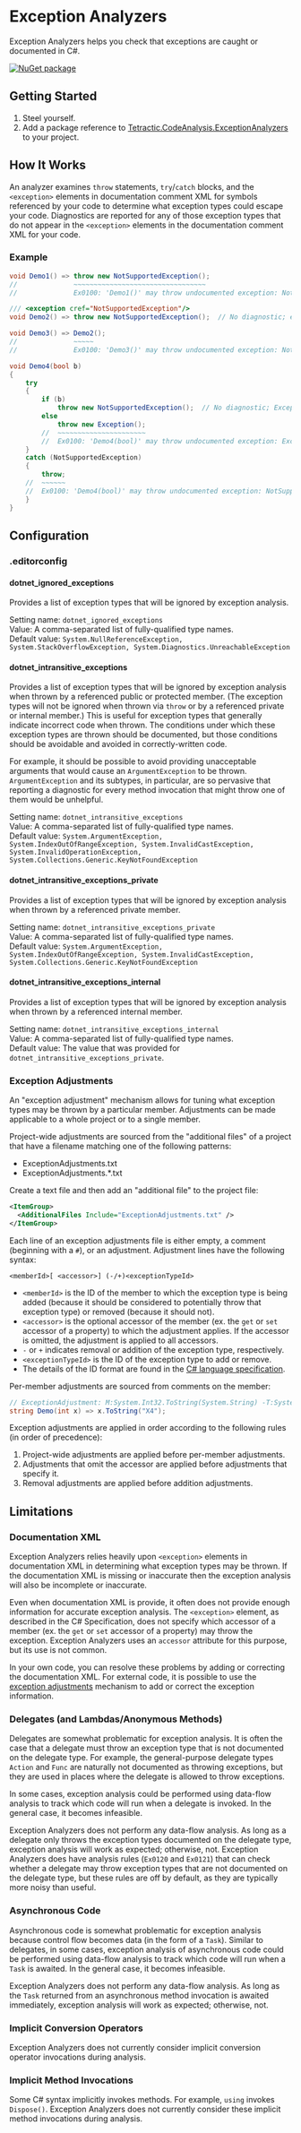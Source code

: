 # Exception Analyzers

Exception Analyzers helps you check that exceptions are caught or documented in C#. 

[![NuGet package](https://img.shields.io/nuget/vpre/Tetractic.CodeAnalysis.ExceptionAnalyzers?logo=nuget)](https://www.nuget.org/packages/Tetractic.CodeAnalysis.ExceptionAnalyzers/)

## Getting Started

 1. Steel yourself.
 2. Add a package reference to [Tetractic.CodeAnalysis.ExceptionAnalyzers](https://www.nuget.org/packages/Tetractic.CodeAnalysis.ExceptionAnalyzers/) to your project.

## How It Works

An analyzer examines `throw` statements, `try`/`catch` blocks, and the `<exception>` elements in documentation comment XML for symbols referenced by your code to determine what exception types could escape your code.  Diagnostics are reported for any of those exception types that do not appear in the `<exception>` elements in the documentation comment XML for your code.

### Example

```C#
void Demo1() => throw new NotSupportedException();
//              ~~~~~~~~~~~~~~~~~~~~~~~~~~~~~~~~~
//              Ex0100: 'Demo1()' may throw undocumented exception: NotSupportedException

/// <exception cref="NotSupportedException"/>
void Demo2() => throw new NotSupportedException();  // No diagnostic; exception is documented.

void Demo3() => Demo2();
//              ~~~~~
//              Ex0100: 'Demo3()' may throw undocumented exception: NotSupportedException

void Demo4(bool b)
{
    try
    {
        if (b)
            throw new NotSupportedException();  // No diagnostic; Exception is caught.
        else
            throw new Exception();
        //  ~~~~~~~~~~~~~~~~~~~~~~
        //  Ex0100: 'Demo4(bool)' may throw undocumented exception: Exception
    }
    catch (NotSupportedException)
    {
        throw;
    //  ~~~~~~
    //  Ex0100: 'Demo4(bool)' may throw undocumented exception: NotSupportedException
    }
}
```

## Configuration

### .editorconfig

#### dotnet_ignored_exceptions

Provides a list of exception types that will be ignored by exception analysis.

Setting name: `dotnet_ignored_exceptions`\
Value: A comma-separated list of fully-qualified type names.\
Default value: `System.NullReferenceException, System.StackOverflowException, System.Diagnostics.UnreachableException`

#### dotnet_intransitive_exceptions

Provides a list of exception types that will be ignored by exception analysis when thrown by a referenced public or protected member.  (The exception types will not be ignored when thrown via `throw` or by a referenced private or internal member.)  This is useful for exception types that generally indicate incorrect code when thrown.  The conditions under which these exception types are thrown should be documented, but those conditions should be avoidable and avoided in correctly-written code.

For example, it should be possible to avoid providing unacceptable arguments that would cause an `ArgumentException` to be thrown.  `ArgumentException` and its subtypes, in particular, are so pervasive that reporting a diagnostic for every method invocation that might throw one of them would be unhelpful.

Setting name: `dotnet_intransitive_exceptions`\
Value: A comma-separated list of fully-qualified type names.\
Default value: `System.ArgumentException, System.IndexOutOfRangeException, System.InvalidCastException, System.InvalidOperationException, System.Collections.Generic.KeyNotFoundException`

#### dotnet_intransitive_exceptions_private

Provides a list of exception types that will be ignored by exception analysis when thrown by a referenced private member.

Setting name: `dotnet_intransitive_exceptions_private`\
Value: A comma-separated list of fully-qualified type names.\
Default value: `System.ArgumentException, System.IndexOutOfRangeException, System.InvalidCastException, System.Collections.Generic.KeyNotFoundException`

#### dotnet_intransitive_exceptions_internal

Provides a list of exception types that will be ignored by exception analysis when thrown by a referenced internal member.

Setting name: `dotnet_intransitive_exceptions_internal`\
Value: A comma-separated list of fully-qualified type names.\
Default value: The value that was provided for `dotnet_intransitive_exceptions_private`.

### Exception Adjustments

An "exception adjustment" mechanism allows for tuning what exception types may be thrown by a particular member.  Adjustments can be made applicable to a whole project or to a single member.

Project-wide adjustments are sourced from the "additional files" of a project that have a filename matching one of the following patterns:

 * ExceptionAdjustments.txt
 * ExceptionAdjustments.*.txt

Create a text file and then add an "additional file" to the project file:

```XML
<ItemGroup>
  <AdditionalFiles Include="ExceptionAdjustments.txt" />
</ItemGroup>
```

Each line of an exception adjustments file is either empty, a comment (beginning with a `#`), or an adjustment.  Adjustment lines have the following syntax:

```
<memberId>[ <accessor>] (-/+)<exceptionTypeId>
```

 * `<memberId>` is the ID of the member to which the exception type is being added (because it should be considered to potentially throw that exception type) or removed (because it should not).
 * `<accessor>` is the optional accessor of the member (ex. the `get` or `set` accessor of a property) to which the adjustment applies.  If the accessor is omitted, the adjustment is applied to all accessors.
 * `-` or `+` indicates removal or addition of the exception type, respectively.
 * `<exceptionTypeId>` is the ID of the exception type to add or remove.
 * The details of the ID format are found in the [C# language specification](https://github.com/dotnet/csharplang/blob/main/spec/documentation-comments.md#id-string-format).

Per-member adjustments are sourced from comments on the member:

```C#
// ExceptionAdjustment: M:System.Int32.ToString(System.String) -T:System.FormatException
string Demo(int x) => x.ToString("X4");
```

Exception adjustments are applied in order according to the following rules (in order of precedence):

 1. Project-wide adjustments are applied before per-member adjustments.
 2. Adjustments that omit the accessor are applied before adjustments that specify it.
 3. Removal adjustments are applied before addition adjustments.

## Limitations

### Documentation XML

Exception Analyzers relies heavily upon `<exception>` elements in documentation XML in determining what exception types may be thrown.  If the documentation XML is missing or inaccurate then the exception analysis will also be incomplete or inaccurate.

Even when documentation XML is provide, it often does not provide enough information for accurate exception analysis.  The `<exception>` element, as described in the C# Specification, does not specify which accessor of a member (ex. the `get` or `set` accessor of a property) may throw the exception.  Exception Analyzers uses an `accessor` attribute for this purpose, but its use is not common.

In your own code, you can resolve these problems by adding or correcting the documentation XML.  For external code, it is possible to use the [exception adjustments](#exception-adjustments) mechanism to add or correct the exception information.

### Delegates (and Lambdas/Anonymous Methods)

Delegates are somewhat problematic for exception analysis.  It is often the case that a delegate must throw an exception type that is not documented on the delegate type.  For example, the general-purpose delegate types `Action` and `Func` are naturally not documented as throwing exceptions, but they are used in places where the delegate is allowed to throw exceptions.

In some cases, exception analysis could be performed using data-flow analysis to track which code will run when a delegate is invoked.  In the general case, it becomes infeasible.

Exception Analyzers does not perform any data-flow analysis.  As long as a delegate only throws the exception types documented on the delegate type, exception analysis will work as expected; otherwise, not.  Exception Analyzers does have analysis rules (`Ex0120` and `Ex0121`) that can check whether a delegate may throw exception types that are not documented on the delegate type, but these rules are off by default, as they are typically more noisy than useful.

### Asynchronous Code

Asynchronous code is somewhat problematic for exception analysis because control flow becomes data (in the form of a `Task`).  Similar to delegates, in some cases, exception analysis of asynchronous code could be performed using data-flow analysis to track which code will run when a `Task` is awaited.  In the general case, it becomes infeasible.

Exception Analyzers does not perform any data-flow analysis.  As long as the `Task` returned from an asynchronous method invocation is awaited immediately, exception analysis will work as expected; otherwise, not.

### Implicit Conversion Operators

Exception Analyzers does not currently consider implicit conversion operator invocations during analysis.

### Implicit Method Invocations

Some C# syntax implicitly invokes methods.  For example, `using` invokes `Dispose()`.  Exception Analyzers does not currently consider these implicit method invocations during analysis.
